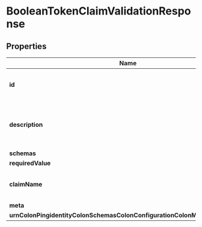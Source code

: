 

# BooleanTokenClaimValidationResponse


## Properties

| Name | Type | Description | Notes |
|------------ | ------------- | ------------- | -------------|
|**id** | **String** | Name of the Token Claim Validation |  |
|**description** | **String** | A description for this Token Claim Validation |  [optional] |
|**schemas** | **List&lt;EnumbooleanTokenClaimValidationSchemaUrn&gt;** |  |  |
|**requiredValue** | **EnumtokenClaimValidationRequiredValueProp** |  |  |
|**claimName** | **String** | The name of the claim to be validated. |  |
|**meta** | [**MetaMeta**](MetaMeta.md) |  |  [optional] |
|**urnColonPingidentityColonSchemasColonConfigurationColonMessagesColon20** | [**MetaUrnPingidentitySchemasConfigurationMessages20**](MetaUrnPingidentitySchemasConfigurationMessages20.md) |  |  [optional] |



